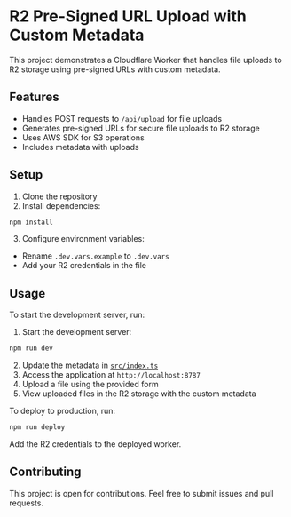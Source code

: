 # R2 Pre-Signed URL Upload with Custom Metadata

This project demonstrates a Cloudflare Worker that handles file uploads to R2 storage using pre-signed URLs with custom metadata.

## Features

- Handles POST requests to `/api/upload` for file uploads
- Generates pre-signed URLs for secure file uploads to R2 storage
- Uses AWS SDK for S3 operations
- Includes metadata with uploads

## Setup

1. Clone the repository
2. Install dependencies:
```bash
npm install
```
3. Configure environment variables:
- Rename `.dev.vars.example` to `.dev.vars`
- Add your R2 credentials in the file

## Usage

To start the development server, run:
1. Start the development server:
```bash
npm run dev
```
2. Update the metadata in [`src/index.ts`](src/index.ts)
3. Access the application at `http://localhost:8787`
4. Upload a file using the provided form
5. View uploaded files in the R2 storage with the custom metadata

To deploy to production, run:

```bash
npm run deploy
```

Add the R2 credentials to the deployed worker.

## Contributing

This project is open for contributions. Feel free to submit issues and pull requests.